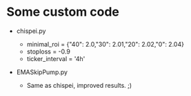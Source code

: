 # Some custom code

- chispei.py
	- minimal_roi = {"40": 2.0,"30": 2.01,"20": 2.02,"0": 2.04}
	- stoploss = -0.9
	- ticker_interval = '4h'

- EMASkipPump.py
	- Same as chispei, improved results. ;)